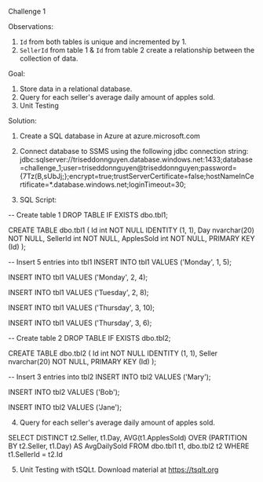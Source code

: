 Challenge 1

Observations:
1) `Id` from both tables is unique and incremented by 1.
2) `SellerId` from table 1 & `Id` from table 2 create a relationship between the collection of data.

Goal:
1) Store data in a relational database.
2) Query for each seller's average daily amount of apples sold.
3) Unit Testing

Solution:
1) Create a SQL database in Azure at azure.microsoft.com
2) Connect database to SSMS using the following jdbc connection string:
	jdbc:sqlserver://triseddonnguyen.database.windows.net:1433;database=challenge_1;user=triseddonnguyen@triseddonnguyen;password={7Tz(B,sUbJj;};encrypt=true;trustServerCertificate=false;hostNameInCertificate=*.database.windows.net;loginTimeout=30;

3) SQL Script:

-- Create table 1
DROP TABLE IF EXISTS dbo.tbl1;

CREATE TABLE dbo.tbl1 (
  Id int NOT NULL IDENTITY (1, 1), 
  Day nvarchar(20) NOT NULL, 
  SellerId int NOT NULL, 
  ApplesSold int NOT NULL, 
  PRIMARY KEY (Id)
);

-- Insert 5 entries into tbl1
INSERT INTO tbl1
VALUES ('Monday', 1, 5);

INSERT INTO tbl1
VALUES ('Monday', 2, 4);

INSERT INTO tbl1 
VALUES ('Tuesday', 2, 8);

INSERT INTO tbl1 
VALUES ('Thursday', 3, 10);

INSERT INTO tbl1 
VALUES ('Thursday', 3, 6);

-- Create table 2
DROP TABLE IF EXISTS dbo.tbl2;

CREATE TABLE dbo.tbl2 (
  Id int NOT NULL IDENTITY (1, 1), 
  Seller nvarchar(20) NOT NULL, 
  PRIMARY KEY (Id)
);

-- Insert 3 entries into tbl2
INSERT INTO tbl2 
VALUES ('Mary');

INSERT INTO tbl2 
VALUES ('Bob');

INSERT INTO tbl2 
VALUES ('Jane');

4) Query for each seller's average daily amount of apples sold.

SELECT DISTINCT
  t2.Seller,
  t1.Day,
  AVG(t1.ApplesSold) OVER (PARTITION BY t2.Seller, t1.Day) AS AvgDailySold
FROM dbo.tbl1 t1,
     dbo.tbl2 t2
WHERE t1.SellerId = t2.Id

5) Unit Testing with tSQLt. Download material at https://tsqlt.org
